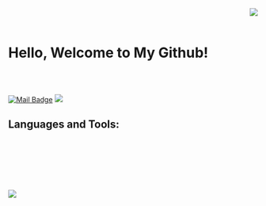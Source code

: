 <img align='right' src="https://github-readme-streak-stats.herokuapp.com?user=bahadirumutiscimen&theme=tokyonight&date_format=j%20M%5B%20Y%5D">

<br />
<br />

# Hello, Welcome to My Github! 


<br />
<br />


[![Mail Badge](https://img.shields.io/badge/Send_Mail!-c14438?style=for-the-badge&logo=Gmail&logoColor=white&link=bahadirumutiscimen@gmail.com)](mailto:bahadirumutiscimen@gmail.com)
[![](https://img.shields.io/badge/linkedin-%230077B5.svg?&style=for-the-badge&logo=linkedin&logoColor=white)](www.linkedin.com/in/bahadirumutiscimen/)

## Languages and Tools:

<br />
<br />
<br />
<br />
<br />
<br />

<img align='center' src="https://github-profile-summary-cards.vercel.app/api/cards/profile-details?username=bahadirumutiscimen&theme=vue">

